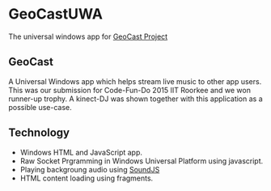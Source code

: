 # GeoCastUWA
The universal windows app for [GeoCast Project](https://github.com/sopu/GeoCast)

## GeoCast

A Universal Windows app which helps stream live music to other app users.
This was our submission for Code-Fun-Do 2015 IIT Roorkee and we won runner-up trophy. A kinect-DJ was shown together with this application as a possible use-case.

## Technology

- Windows HTML and JavaScript app.
- Raw Socket Prgramming in Windows Universal Platform using javascript.
- Playing backgroung audio using [SoundJS](https://github.com/CreateJS/SoundJS)
- HTML content loading using fragments.
